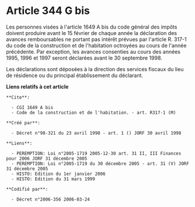 # Article 344 G bis

Les personnes visées à l'article 1649 A bis du code général des impôts doivent produire avant le 15 février de chaque année
la déclaration des avances remboursables ne portant pas intérêt prévues par l'article R. 317-1 du code de la construction et
de l'habitation octroyées au cours de l'année précédente. Par exception, les avances consenties au cours des années 1995,
1996 et 1997 seront déclarées avant le 30 septembre 1998.

Les déclarations sont déposées à la direction des services fiscaux du lieu de résidence ou du principal établissement du
déclarant.

**Liens relatifs à cet article**

	**Cite**:

	  - CGI 1649 A bis
	  - Code de la construction et de l'habitation. - art. R317-1 (M)

	**Créé par**:

	  - Décret n°98-321 du 23 avril 1998 - art. 1 () JORF 30 avril 1998

	**Liens**:

	  - PEREMPTION: Loi n°2005-1719 2005-12-30 art. 31 II, III Finances pour 2006 JORF 31 décembre 2005
	  - PEREMPTION: Loi n°2005-1719 du 30 décembre 2005 - art. 31 (V) JORF 31 décembre 2005
	  - HISTO: Edition du 1er janvier 2006
	  - HISTO: Edition du 31 mars 1999

	**Codifié par**:

	  - Décret n°2006-356 2006-03-24
